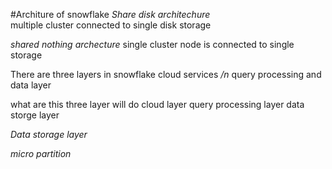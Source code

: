 #Architure of snowflake
*Share disk architechure*  
multiple cluster connected to single disk storage 

*shared nothing archecture*
single cluster node is connected to single storage 

There are three layers in snowflake 
cloud services */n* query processing and data layer 

what are this three layer will do 
cloud layer 
query processing layer
data storge layer

*Data storage layer*


*micro partition*





